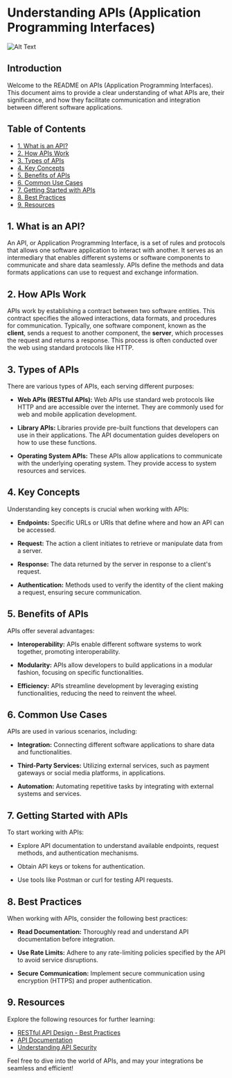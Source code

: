 # Understanding APIs (Application Programming Interfaces)

![Alt Text](https://img.freepik.com/free-vector/gradient-api-infographic_23-2149379657.jpg)

## Introduction

Welcome to the README on APIs (Application Programming Interfaces). This document aims to provide a clear understanding of what APIs are, their significance, and how they facilitate communication and integration between different software applications.

## Table of Contents

- [1. What is an API?](#1-what-is-an-api)
- [2. How APIs Work](#2-how-apis-work)
- [3. Types of APIs](#3-types-of-apis)
- [4. Key Concepts](#4-key-concepts)
- [5. Benefits of APIs](#5-benefits-of-apis)
- [6. Common Use Cases](#6-common-use-cases)
- [7. Getting Started with APIs](#7-getting-started-with-apis)
- [8. Best Practices](#8-best-practices)
- [9. Resources](#9-resources)

## 1. What is an API?

An API, or Application Programming Interface, is a set of rules and protocols that allows one software application to interact with another. It serves as an intermediary that enables different systems or software components to communicate and share data seamlessly. APIs define the methods and data formats applications can use to request and exchange information.

## 2. How APIs Work

APIs work by establishing a contract between two software entities. This contract specifies the allowed interactions, data formats, and procedures for communication. Typically, one software component, known as the **client**, sends a request to another component, the **server**, which processes the request and returns a response. This process is often conducted over the web using standard protocols like HTTP.

## 3. Types of APIs

There are various types of APIs, each serving different purposes:

- **Web APIs (RESTful APIs):** Web APIs use standard web protocols like HTTP and are accessible over the internet. They are commonly used for web and mobile application development.

- **Library APIs:** Libraries provide pre-built functions that developers can use in their applications. The API documentation guides developers on how to use these functions.

- **Operating System APIs:** These APIs allow applications to communicate with the underlying operating system. They provide access to system resources and services.

## 4. Key Concepts

Understanding key concepts is crucial when working with APIs:

- **Endpoints:** Specific URLs or URIs that define where and how an API can be accessed.

- **Request:** The action a client initiates to retrieve or manipulate data from a server.

- **Response:** The data returned by the server in response to a client's request.

- **Authentication:** Methods used to verify the identity of the client making a request, ensuring secure communication.

## 5. Benefits of APIs

APIs offer several advantages:

- **Interoperability:** APIs enable different software systems to work together, promoting interoperability.

- **Modularity:** APIs allow developers to build applications in a modular fashion, focusing on specific functionalities.

- **Efficiency:** APIs streamline development by leveraging existing functionalities, reducing the need to reinvent the wheel.

## 6. Common Use Cases

APIs are used in various scenarios, including:

- **Integration:** Connecting different software applications to share data and functionalities.

- **Third-Party Services:** Utilizing external services, such as payment gateways or social media platforms, in applications.

- **Automation:** Automating repetitive tasks by integrating with external systems and services.

## 7. Getting Started with APIs

To start working with APIs:

- Explore API documentation to understand available endpoints, request methods, and authentication mechanisms.

- Obtain API keys or tokens for authentication.

- Use tools like Postman or curl for testing API requests.

## 8. Best Practices

When working with APIs, consider the following best practices:

- **Read Documentation:** Thoroughly read and understand API documentation before integration.

- **Use Rate Limits:** Adhere to any rate-limiting policies specified by the API to avoid service disruptions.

- **Secure Communication:** Implement secure communication using encryption (HTTPS) and proper authentication.

## 9. Resources

Explore the following resources for further learning:

- [RESTful API Design - Best Practices](https://restfulapi.net/)
- [API Documentation](https://www.programmableweb.com/)
- [Understanding API Security](https://www.ibm.com/cloud/learn/api-security)

Feel free to dive into the world of APIs, and may your integrations be seamless and efficient!
